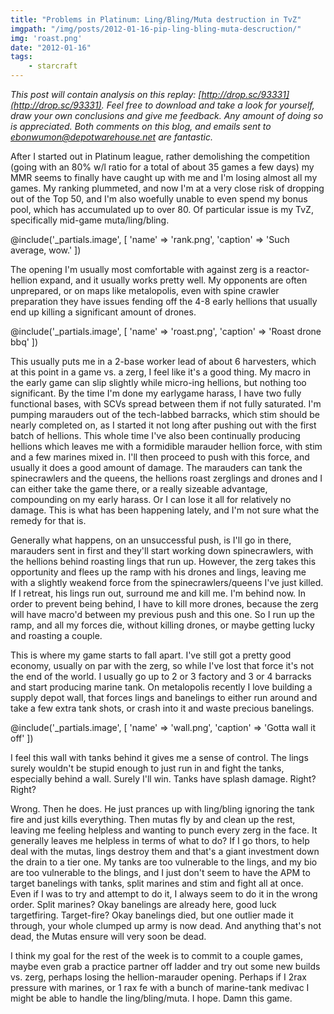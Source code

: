 ```yaml
---
title: "Problems in Platinum: Ling/Bling/Muta destruction in TvZ"
imgpath: "/img/posts/2012-01-16-pip-ling-bling-muta-descruction/"
img: 'roast.png'
date: "2012-01-16"
tags:
    - starcraft
---
```


_This post will contain analysis on this replay: [http://drop.sc/93331](http://drop.sc/93331). Feel free to download 
and take a look for yourself, draw your own conclusions and give me feedback. Any amount of doing so is appreciated. 
Both comments on this blog, and emails sent to ebonwumon@depotwarehouse.net are fantastic._

After I started out in Platinum league, rather demolishing the competition (going with an 80% w/l ratio for a total 
of about 35 games a few days) my MMR seems to finally have caught up with me and I'm losing almost all my games. My 
ranking plummeted, and now I'm at a very close risk of dropping out of the Top 50, and I'm also woefully unable to even 
spend my bonus pool, which has accumulated up to over 80. Of particular issue is my TvZ, specifically mid-game muta/ling/bling.

@include('_partials.image', [ 'name' => 'rank.png', 'caption' => 'Such average, wow.' ])

The opening I'm usually most comfortable with against zerg is a reactor-hellion expand, and it usually works pretty well. 
My opponents are often unprepared, or on maps like metalopolis, even with spine crawler preparation they have issues 
fending off the 4-8 early hellions that usually end up killing a significant amount of drones.


@include('_partials.image', [ 'name' => 'roast.png', 'caption' => 'Roast drone bbq' ])

This usually puts me in a 2-base worker lead of about 6 harvesters, which at this point in a game vs. a zerg, I feel 
like it's a good thing. My macro in the early game can slip slightly while micro-ing hellions, but nothing too significant. 
By the time I'm done my earlygame harass, I have two fully functional bases, with SCVs spread between them if not 
fully saturated. I'm pumping marauders out of the tech-labbed barracks, which stim should be nearly completed on, as I 
started it not long after pushing out with the first batch of hellions. This whole time I've also been continually 
producing hellions which leaves me with a formidible marauder hellion force, with stim and a few marines mixed in. 
I'll then proceed to push with this force, and usually it does a good amount of damage. The marauders can tank the 
spinecrawlers and the queens, the hellions roast zerglings and drones and I can either take the game there, or a really 
sizeable advantage, compounding on my early harass. Or I can lose it all for relatively no damage. This is what has been 
happening lately, and I'm not sure what the remedy for that is.

Generally what happens, on an unsuccessful push, is I'll go in there, marauders sent in first and they'll start working 
down spinecrawlers, with the hellions behind roasting lings that run up. However, the zerg takes this opportunity and 
flees up the ramp with his drones and lings, leaving me with a slightly weakend force from the spinecrawlers/queens I've 
just killed. If I retreat, his lings run out, surround me and kill me. I'm behind now. In order to prevent being behind, 
I have to kill more drones, because the zerg will have macro'd between my previous push and this one. So I run up the ramp, 
and all my forces die, without killing drones, or maybe getting lucky and roasting a couple.

This is where my game starts to fall apart. I've still got a pretty good economy, usually on par with the zerg, so while 
I've lost that force it's not the end of the world. I usually go up to 2 or 3 factory and 3 or 4 barracks and start 
producing marine tank. On metalopolis recently I love building a supply depot wall, that forces lings and banelings to 
either run around and take a few extra tank shots, or crash into it and waste precious banelings.

@include('_partials.image', [ 'name' => 'wall.png', 'caption' => 'Gotta wall it off' ])

I feel this wall with tanks behind it gives me a sense of control. The lings surely wouldn't be stupid enough to just 
run in and fight the tanks, especially behind a wall. Surely I'll win. Tanks have splash damage. Right? Right?

Wrong. Then he does. He just prances up with ling/bling ignoring the tank fire and just kills everything. Then 
mutas fly by and clean up the rest, leaving me feeling helpless and wanting to punch every zerg in the face. It generally 
leaves me helpless in terms of what to do? If I go thors, to help deal with the mutas, lings destroy them and that's a 
giant investment down the drain to a tier one. My tanks are too vulnerable to the lings, and my bio are too vulnerable 
to the blings, and I just don't seem to have the APM to target banelings with tanks, split marines and stim and fight 
all at once. Even if I was to try and attempt to do it, I always seem to do it in the wrong order. Split marines? Okay 
banelings are already here, good luck targetfiring. Target-fire? Okay banelings died, but one outlier made it through, 
your whole clumped up army is now dead. And anything that's not dead, the Mutas ensure will very soon be dead.

I think my goal for the rest of the week is to commit to a couple games, maybe even grab a practice partner off ladder 
and try out some new builds vs. zerg, perhaps losing the hellion-marauder opening. Perhaps if I 2rax pressure with 
marines, or 1 rax fe with a bunch of marine-tank medivac I might be able to handle the ling/bling/muta. I hope. Damn this game.
